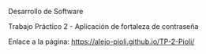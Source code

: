 Desarrollo de Software

Trabajo Práctico 2 - Aplicación de fortaleza de contraseña

Enlace a la página: https://alejo-pioli.github.io/TP-2-Pioli/